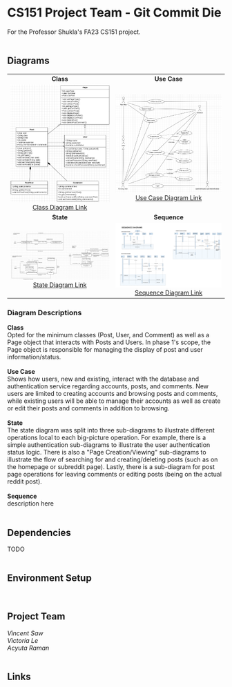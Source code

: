# CS151 Project Team - Git Commit Die
For the Professor Shukla's FA23 CS151 project.<br/>
<br/>

## Diagrams
|  |  | 
| :---: | :---: |
| **Class** | **Use Case** |
| ![](/diagrams/20231003/class.png) [Class Diagram Link](https://github.com/vsawce/CS151-GitCommitDie/blob/main/diagrams/20231003/class.png) | ![](/diagrams/20231003/usecase.png) [Use Case Diagram Link](https://github.com/vsawce/CS151-GitCommitDie/blob/main/diagrams/20231003/usecase.png) |
| **State** | **Sequence** |
| ![](/diagrams/20231003/state.png) [State Diagram Link](https://github.com/vsawce/CS151-GitCommitDie/blob/main/diagrams/20231003/state.png) | ![](/diagrams/20231003/sequencediagrams.png) [Sequence Diagram Link](https://github.com/vsawce/CS151-GitCommitDie/blob/main/20231003/sequencediagrams.png) | |

### Diagram Descriptions
**Class**<br/>
Opted for the minimum classes (Post, User, and Comment) as well as a Page object that interacts with Posts and Users. In phase 1's scope, the Page object is responsible for managing the display of post and user information/status.
<br/>
<br/>
**Use Case**<br/>
Shows how users, new and existing, interact with the database and authentication service regarding accounts, posts, and comments. New users are limited to creating accounts and browsing posts and comments, while existing users will be able to manage their accounts as well as create or edit their posts and comments in addition to browsing.
<br/>
<br/>
**State**<br/>
The state diagram was split into three sub-diagrams to illustrate different operations local to each big-picture operation. For example, there is a simple authentication sub-diagrams to illustrate the user authentication status logic. There is also a "Page Creation/Viewing" sub-diagrams to illustrate the flow of searching for and creating/deleting posts (such as on the homepage or subreddit page). Lastly, there is a sub-diagram for post page operations for leaving comments or editing posts (being on the actual reddit post).
<br/>
<br/>
**Sequence**<br/>
description here
<br/>
<br/>

## Dependencies
TODO<br/>
<br/>

## Environment Setup
<br/>

## Project Team
_Vincent Saw_<br/>
_Victoria Le_<br/>
_Acyuta Raman_<br/>
<br/>

## Links
